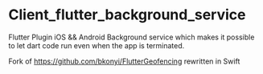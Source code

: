 # Client_flutter_background_service

Flutter Plugin
iOS && Android
Background service which makes it possible to let dart code run even when the app is terminated.

Fork of https://github.com/bkonyi/FlutterGeofencing
rewritten in Swift
